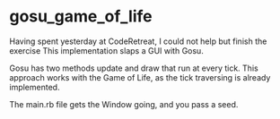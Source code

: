 gosu_game_of_life
=================

Having spent yesterday at CodeRetreat, I could not help but finish the exercise
This implementation slaps a GUI with Gosu.

Gosu has two methods update and draw that run at every tick. This approach works
with the Game of Life, as the tick traversing is already implemented.

The main.rb file gets the Window going, and you pass a seed.
